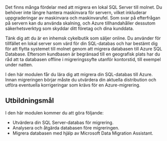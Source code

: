 Det finns många fördelar med att migrera en lokal SQL Server till molnet. Du behöver inte längre hantera maskinvara för servern, vilket inkluderar uppgraderingar av maskinvara och maskinvarufel. Som svar på efterfrågan på servern kan du använda skalning, och Azure tillhandahåller dessutom säkerhetsverktyg som skyddar ditt företag och dina kunddata.

Tänk dig att du är en inhemsk cykelbutik som säljer online. Du använder för tillfället en lokal server som värd för din SQL-databas och har bestämt dig för att flytta systemet till molnet genom att migrera databasen till Azure SQL Database. Eftersom kundbasen är begränsad till en geografisk plats har du råd att ta databasen offline i migreringssyfte utanför kontorstid, till exempel under natten.

I den här modulen får du lära dig att migrera din SQL-databas till Azure. Innan migreringen börjar måste du utvärdera din aktuella distribution och utföra eventuella korrigeringar som krävs för en Azure-migrering.

## <a name="learning-objectives"></a>Utbildningsmål

I den här modulen kommer du att göra följande:

- Utvärdera din SQL Server-databas för migrering.
- Analysera och åtgärda databasen före migreringen.
- Migrera databasen med hjälp av Microsoft Data Migration Assistant.
